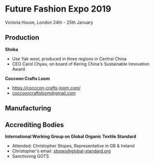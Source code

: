 # Future Fashion Expo 2019
Victoria House, London
24th - 25th January

## Production

**Shoka**
- Use Yak wool, produced in three regions in Central China
- CEO Carol Chyau, on board of Kering China's Sustainable Innovation Award

**Coccoon Crafts Loom**

- https://cocccon-crafts-loom.com/ 
- coccooncraftsloom@gmail.com

## Manufacturing

## Accrediting Bodies

**International Working Group on Global Organic Textile Standard**

- Attended: Christopher Stopes, Representative in GB & Ireland
- Christopher's email: stopes@global-standard.org
- Sanctioning GOTS
